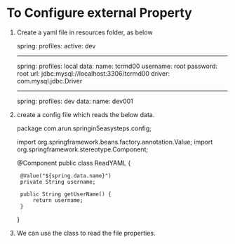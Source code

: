 # To Configure external Property

1. Create a yaml file in resources folder, as below

    
    spring:
      profiles:
        active: dev
    
    ---
    spring:
      profiles: local
      data:
          name: tcrmd00
          username: root
          password: root
          url: jdbc:mysql://localhost:3306/tcrmd00
          driver: com.mysql.jdbc.Driver
    
    ---
    spring:
      profiles: dev
      data:
        name: dev001
        

2. create a config file which reads the below data.

    
    package com.arun.springin5easysteps.config;
    
    import org.springframework.beans.factory.annotation.Value;
    import org.springframework.stereotype.Component;
    
    @Component
    public class ReadYAML {
    
        @Value("${spring.data.name}")
        private String username;
    
        public String getUserName() {
            return username;
        }
    }


3. We can use the class to read the file properties.